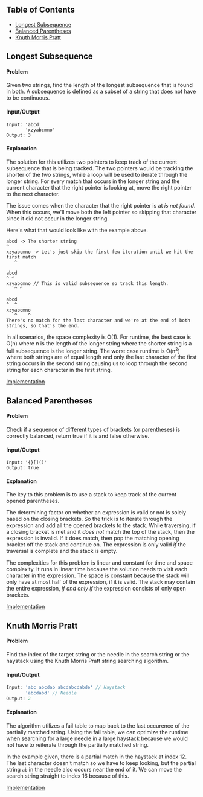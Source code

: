 ## Table of Contents
- [Longest Subsequence](#longest-subsequence)
- [Balanced Parentheses](#balanced-parentheses)
- [Knuth Morris Pratt](#knuth-morris-pratt)

## Longest Subsequence
#### Problem
Given two strings, find the length of the longest subsequence that is found in both. A subsequence is defined as a subset of a string that does not have to be continuous.

#### Input/Output
```
Input: 'abcd'
       'xzyabcmno'
Output: 3
```

#### Explanation
The solution for this utilizes two pointers to keep track of the current subsequence that is being tracked. The two pointers would be tracking the shorter of the two strings, while a loop will be used to iterate through the longer string. For every match that occurs in the longer string and the current character that the right pointer is looking at, move the right pointer to the next character.

The issue comes when the character that the right pointer is at *is not found*. When this occurs, we'll move both the left pointer so skipping that character since it did not occur in the longer string.

Here's what that would look like with the example above.
```
abcd -> The shorter string
^
xzyabcmno -> Let's just skip the first few iteration until we hit the first match
   ^

abcd
^ ^
xzyabcmno // This is valid subsequence so track this length.
   ^ ^

abcd
^  ^
xzyabcmno
   ^    ^
There's no match for the last character and we're at the end of both strings, so that's the end.
```
In all scenarios, the space complexity is O(1). For runtime, the best case is O(n) where n is the length of the longer string where the shorter string is a full subsequence is the longer string. The worst case runtime is O(n<sup>2</sup>) where both strings are of equal length and only the last character of the first string occurs in the second string causing us to loop through the second string for each character in the first string.

[Implementation](https://github.com/vinnyoodles/algorithms/blob/master/src/string/longestSubsequence.js)

## Balanced Parentheses
#### Problem
Check if a sequence of different types of brackets (or parentheses) is correctly balanced, return true if it is and false otherwise.

#### Input/Output
```
Input: '{}[]()'
Output: true
```

#### Explanation
The key to this problem is to use a stack to keep track of the current opened parentheses.

The determining factor on whether an expression is valid or not is solely based on the closing brackets. So the trick is to iterate through the expression and add all the opened brackets to the stack. While traversing, if a closing bracket is met and it *does not* match the top of the stack, then the expression is invalid. If it does match, then pop the matching opening bracket off the stack and continue on. The expression is only valid *if* the traversal is complete and the stack is empty.

The complexities for this problem is linear and constant for time and space complexity. It runs in linear time because the solution needs to visit each character in the expression. The space is constant because the stack will only have at most half of the expression, if it is valid. The stack may contain the entire expression, *if and only if* the expression consists of only open brackets.

[Implementation](https://github.com/vinnyoodles/algorithms/blob/master/src/string/balancedParentheses.js)

## Knuth Morris Pratt
#### Problem
Find the index of the target string or the needle in the search string or the haystack using the Knuth Morris Pratt string searching algorithm.


#### Input/Output
```javascript
Input: 'abc abcdab abcdabcdabde' // Haystack
       'abcdabd' // Needle
Output: 2
```

#### Explanation
The algorithm utilizes a fail table to map back to the last occurence of the partially matched string. Using the fail table, we can optimize the runtime when searching for a large needle in a large haystack because we would not have to reiterate through the partially matched string.

In the example given, there is a partial match in the haystack at index 12. The last character doesn't match so we have to keep looking, but the partial string `ab` in the needle also occurs near the end of it. We can move the search string straight to index 16 because of this.

[Implementation](https://github.com/vinnyoodles/algorithms/blob/master/src/string/kmp.js)
